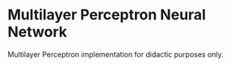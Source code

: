 # Multilayer Perceptron Neural Network

Multilayer Perceptron implementation for didactic purposes only.